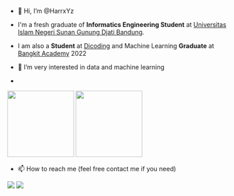 - 👋 Hi, I’m @HarrxYz

- I'm a fresh graduate of **Informatics Engineering Student** at [Universitas Islam Negeri Sunan Gunung Djati Bandung](https://uinsgd.ac.id/).
- I am also a **Student** at [Dicoding](https://www.dicoding.com/) and Machine Learning **Graduate** at [Bangkit Academy](https://bangkit.academy) 2022
- 👀 I’m very interested in data and machine learning
-
 


<p>
 <a>
<img height="150em" src="https://github-readme-stats-eight-theta.vercel.app/api?username=harryfzn&show_icons=true&theme=radical&include_all_commits=true&count_private=true"/>
 <img height="150em" weidth="200" src="https://github-readme-stats-eight-theta.vercel.app/api/top-langs/?username=harryfzn&layout=compact&langs_count=8&theme=radical"/>
 </a>
 </p>


- 📫 How to reach me (feel free contact me if you need)

<a href="https://www.linkedin.com/in/harryfzn/"><img src="https://img.shields.io/badge/linkedin-%230077B5.svg?&style=for-the-badge&logo=linkedin&logoColor=white"/></a>
<a href="https://instagram.com/harryfzn"><img src="https://img.shields.io/badge/instagram-%23E4405F.svg?&style=for-the-badge&logo=instagram&logoColor=white"/></a>



<!---
HarrxYz/HarrxYz is a ✨ special ✨ repository because its `README.md` (this file) appears on your GitHub profile.
You can click the Preview link to take a look at your changes.
--->
